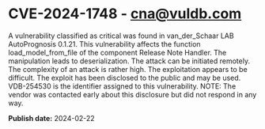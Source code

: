 # CVE-2024-1748 - cna@vuldb.com

A vulnerability classified as critical was found in van_der_Schaar LAB AutoPrognosis 0.1.21. This vulnerability affects the function load_model_from_file of the component Release Note Handler. The manipulation leads to deserialization. The attack can be initiated remotely. The complexity of an attack is rather high. The exploitation appears to be difficult. The exploit has been disclosed to the public and may be used. VDB-254530 is the identifier assigned to this vulnerability. NOTE: The vendor was contacted early about this disclosure but did not respond in any way.

**Publish date:** 2024-02-22
